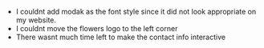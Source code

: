 - I couldnt add modak as the font style since it did not look appropriate on my website.
- I couldnt move the flowers logo to the left corner
- There wasnt much time left to make the contact info interactive
